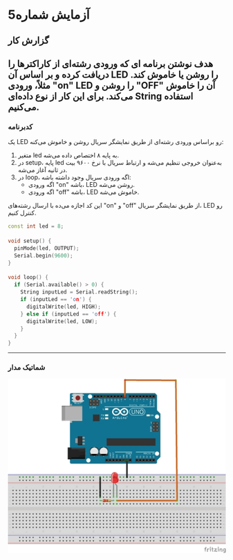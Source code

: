 # آزمایش شماره5

## گزارش کار
هدف نوشتن برنامه ای که ورودی رشته‌ای از کاراکترها را دریافت کرده و بر اساس آن LED را روشن یا خاموش کند. مثلاً، ورودی "on" LED را روشن و "OFF" آن را خاموش می‌کند. برای این کار از نوع داده‌ای String استفاده می‌کنیم.
---

### کدبرنامه
یک LED رو براساس ورودی رشته‌ای از طریق نمایشگر سریال روشن و خاموش می‌کنه:

1. متغیر led به پایه ۸ اختصاص داده می‌شه.
2. در setup، پایه led به‌عنوان خروجی تنظیم می‌شه و ارتباط سریال با نرخ ۹۶۰۰ بیت در ثانیه آغاز می‌شه.
3. در loop، اگه ورودی سریال وجود داشته باشه:
   - اگه ورودی "on" باشه، LED روشن می‌شه.
   - اگه ورودی "off" باشه، LED خاموش می‌شه.

این کد اجازه می‌ده با ارسال رشته‌های "on" و "off" از طریق نمایشگر سریال، LED رو کنترل کنیم.

```cpp
const int led = 8;

void setup() {
  pinMode(led, OUTPUT);
  Serial.begin(9600);
}

void loop() {
  if (Serial.available() > 0) {
    String inputLed = Serial.readString();  
    if (inputLed == 'on') {
      digitalWrite(led, HIGH);
    } else if (inputLed == 'off') {
      digitalWrite(led, LOW);
    }
  }
}
```

---

### شماتیک مدار 

![schematic](/pic/schematic_2.jpg)
